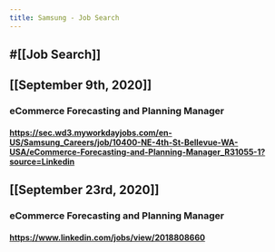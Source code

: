 ```yaml
---
title: Samsung - Job Search
---
```


## #[[Job Search]]

## 

## [[September 9th, 2020]]
### eCommerce Forecasting and Planning Manager
#### https://sec.wd3.myworkdayjobs.com/en-US/Samsung_Careers/job/10400-NE-4th-St-Bellevue-WA-USA/eCommerce-Forecasting-and-Planning-Manager_R31055-1?source=Linkedin

## [[September 23rd, 2020]]
### eCommerce Forecasting and Planning Manager
#### https://www.linkedin.com/jobs/view/2018808660
